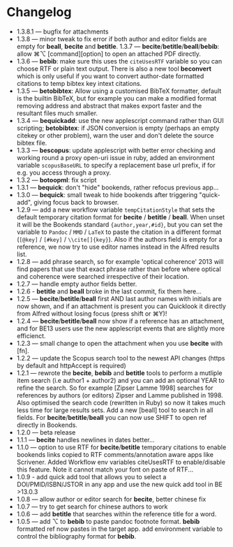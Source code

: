 # Changelog
* 1.3.8.1 — bugfix for attachments
* 1.3.8 — minor tweak to fix error if both author and editor fields are empty for **beall**, **becite** and **betitle**.
1.3.7 — **becite**/**betitle**/**beall**/**bebib**: allow ⌘⌥ [command][option] to open an attached PDF directly.
* 1.3.6 — **bebib**: make sure this uses the `citeUsesRTF` variable so you can choose RTF or plain text output. There is also a new tool **beconvert** which is only useful if you want to convert author-date formatted citations to temp bibtex key intext citations.
* 1.3.5 — **betobibtex**: Allow using a customised BibTeX formatter, default is the builtin BibTeX, but for example you can make a modified format removing address and abstract that makes export faster and the resultant files much smaller.
* 1.3.4 — **bequickadd**: use the new applescript command rather than GUI scripting; **betobibtex**: if JSON conversion is empty (perhaps an empty citekey or other problem), warn the user and don't delete the source bibtex file.
* 1.3.3 — **bescopus**: update applescript with better error checking and working round a proxy open-uri issue in ruby, added an environment variable `scopusBaseURL` to specify a replacement base url prefix, if for e.g. you access through a proxy.
* 1.3.2 — **botoopml**: fix script
* 1.3.1 — **bequick**: don't "hide" bookends, rather refocus previous app…
* 1.3.0 — **bequick**: small tweak to hide bookends after triggering "quick-add", giving focus back to browser.
* 1.2.9 — add a new workflow variable `tempCitationStyle` that sets the default temporary citation format for **becite** / **betitle** / **beall**. When unset it will be the Bookends standard `{author,year,#id}`, but you can set the variable to `Pandoc` / `MMD` / `LaTeX` to paste the citation in a different format (`[@key]` / `[#key]` / `\\cite[]{key}`). Also if the authors field is empty for a reference, we now try to use editor names instead in the Alfred results list.
* 1.2.8 — add phrase search, so for example 'optical coherence' 2013 will find papers that use that exact phrase rather than before where optical and coherence were searched irrespective of their location.
* 1.2.7 — handle empty author fields better.
* 1.2.6 - **betitle** and **beall** broke in the last commit, fix them here...
* 1.2.5 — **becite**/**betitle**/**beall** first AND last author names with initials are now shown, and if an attachment is present you can Quicklook it directly from Alfred without losing focus (press shift or ⌘Y)!
* 1.2.4 — **becite**/**betitle**/**beall** now show if a reference has an attachment, and for BE13 users use the new applescript events that are slightly more efficienct.
* 1.2.3 — small change to open the attachment when you use **becite** with [fn].
* 1.2.2 — update the Scopus search tool to the newest API changes (https by default and httpAccept is required)
* 1.2.1 — rewrote the **becite**, **bebib** and **betitle** tools to perform a mutliple item search (i.e author1 + author2) and you can add an optional YEAR to refine the search. So for example [Zipser Lamme 1998] searches for references by authors (or editors) Zipser and Lamme published in 1998. Also optimised the search code (rewritten in Ruby) so now it takes much less time for large results sets. Add a new [beall] tool to search in all fields. For **becite**/**betitle**/**beall** you can now use SHIFT to open ref directly in Bookends.
* 1.2.0 — beta release
* 1.1.1 — **becite** handles newlines in dates better...
* 1.1.0 — option to use RTF for **becite**/**betitle** temporary citations to enable bookends links copied to RTF comments/annotation aware apps like Scrivener. Added Workflow env variables citeUsesRTF to enable/disable this feature. Note it cannot match your font on paste of RTF...
* 1.0.9 - add quick add tool that allows you to select a DOI/PMID/ISBN/JSTOR in any app and use the new quick add tool in BE >13.0.3
* 1.0.8 — allow author or editor search for **becite**, better chinese fix
* 1.0.7 — try to get search for chinese authors to work
* 1.0.6 — add **betitle** that searches within the reference title for a word.
* 1.0.5 — add ⌥ to **bebib** to paste pandoc footnote format. **bebib** formatted ref now pastes in the target app. add environment variable to control the bibliography format for **bebib**.